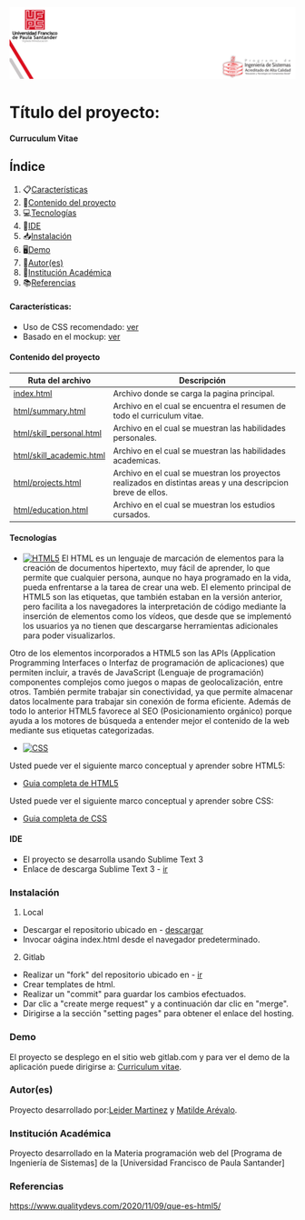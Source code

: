![FOTO](img/portada-web.png)
# Título del proyecto:

#### Curruculum Vitae 

## Índice
1. 📋[Características](#características)
2. 📝[Contenido del proyecto](#contenido-del-proyecto)
3. 💻[Tecnologías](#tecnologías)
4. 📲[IDE](#ide)
5. 📥[Instalación](#instalación)
6. 🖥[Demo](#demo)
7. 👫[Autor(es)](#autores)
8. 🏫[Institución Académica](#institución-académica)
9. 📚[Referencias](#referencias)


#### Características:
  - Uso de CSS recomendado: [ver](https://gitlab.com/leiderMartinez/my-curriculum/-/tree/master/css)
  - Basado en el mockup: [ver](https://www.dropbox.com/s/s8u22zgwl1ipacn/Actividad%20Hoja%20de%20Vida-ufps-CSS.pdf?dl=0)


  #### Contenido del proyecto
  | Ruta del archivo | Descripción |
  | --- | --- | 
  | [index.html](https://gitlab.com/leiderMartinez/my-curriculum/-/blob/master/index.html) | Archivo donde se carga la pagina principal. |
  | [html/summary.html](https://gitlab.com/leiderMartinez/my-curriculum/-/blob/master/html/summary.html) | Archivo en el cual se encuentra el resumen de todo el curriculum vitae. |
  | [html/skill_personal.html](https://gitlab.com/leiderMartinez/my-curriculum/-/blob/master/html/skill_personal.html) | Archivo en el cual se muestran las habilidades personales. |
  | [html/skill_academic.html](https://gitlab.com/leiderMartinez/my-curriculum/-/blob/master/html/skill_academic.html) | Archivo en el cual se muestran las habilidades academicas.
  | [html/projects.html](https://gitlab.com/leiderMartinez/my-curriculum/-/blob/master/html/projects.html) | Archivo en el cual se muestran los proyectos realizados en distintas areas y una descripcion breve de ellos. |
  | [html/education.html](https://gitlab.com/leiderMartinez/my-curriculum/-/blob/master/html/education.html) | Archivo en el cual se muestran los estudios cursados. |


#### Tecnologías

  - [![HTML5](https://img.shields.io/badge/-HTML5-blue )](https://developer.mozilla.org/es/docs/Web/Guide/HTML/HTML5)
  El HTML es un lenguaje de marcación de elementos para la creación de documentos hipertexto, muy fácil de aprender, lo que permite que cualquier persona, aunque no haya programado en la vida, pueda enfrentarse a la tarea de crear una web. El elemento principal de HTML5 son las etiquetas, que también estaban en la versión anterior, pero facilita a los navegadores la interpretación de código mediante la inserción de elementos como los vídeos, que desde que se implementó los usuarios ya no tienen que descargarse herramientas adicionales para poder visualizarlos.

Otro de los elementos incorporados a HTML5 son las APIs (Application Programming Interfaces o Interfaz de programación de aplicaciones) que permiten incluir, a través de JavaScript (Lenguaje de programación) componentes complejos como juegos o  mapas de geolocalización, entre otros. También permite trabajar sin conectividad, ya que permite almacenar datos localmente para trabajar sin conexión de forma eficiente. Además de todo lo anterior HTML5 favorece al SEO (Posicionamiento orgánico) porque ayuda a los motores de búsqueda a entender mejor el contenido de la web mediante sus etiquetas categorizadas.

  - [![CSS](https://img.shields.io/badge/-CSS-brightgreen)](https://www.w3schools.com/css/default.asp)

Usted puede ver el siguiente marco conceptual y aprender sobre HTML5:
  - [Guia completa de HTML5](https://www.w3schools.com/html/default.asp)

Usted puede ver el siguiente marco conceptual y aprender sobre CSS:
  - [Guia completa de CSS](https://www.w3schools.com/css/default.asp)

  
#### IDE

- El proyecto se desarrolla usando Sublime Text 3 
- Enlace de descarga Sublime Text 3 - [ir](https://www.sublimetext.com/3)


### Instalación


1. Local
  - Descargar el repositorio ubicado en - [descargar](http://gitlab.com/leiderMartinez/my-curriculum)
  - Invocar oágina index.html desde el navegador predeterminado.
2. Gitlab
  - Realizar un "fork" del repositorio ubicado en - [ir](http://gitlab.com/leiderMartinez/my-curriculum)
  - Crear templates de html.
  - Realizar un "commit" para guardar los cambios efectuados.
  - Dar clic a "create merge request" y a continuación dar clic en "merge".
  - Dirigirse a la sección "setting pages" para obtener el enlace del hosting.




### Demo

El proyecto se desplego en el sitio web gitlab.com y para ver el demo de la aplicación puede dirigirse a: [Curriculum vitae](http://leidermartinez.gitlab.io/my-curriculum/).


### Autor(es)
Proyecto desarrollado por:[Leider Martinez](<leideryesidmm@ufps.edu.co>) y [Matilde Arévalo](<matildealexandraal@ufps.edu.co>).


### Institución Académica   
Proyecto desarrollado en la Materia programación web del  [Programa de Ingeniería de Sistemas] de la [Universidad Francisco de Paula Santander]


### Referencias 

https://www.qualitydevs.com/2020/11/09/que-es-html5/
